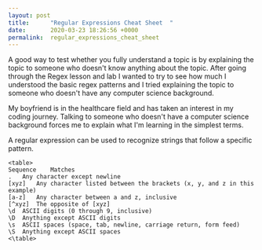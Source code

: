 ```yaml
---
layout: post
title:      "Regular Expressions Cheat Sheet  "
date:       2020-03-23 18:26:56 +0000
permalink:  regular_expressions_cheat_sheet
---
```


A good way to test whether you fully understand a topic is by explaining the topic to someone who doesn't know anything about the topic. After going through the Regex lesson and lab I wanted to try to see how much I understood the basic regex patterns and I tried explaining the topic to someone who doesn't have any computer science background. 


My boyfriend is in the healthcare field and has taken an interest in my coding journey. Talking to someone who doesn't have a computer science background forces me to explain what I'm learning in the simplest terms. 

A regular expression can be used to recognize strings that follow a specific pattern. 

```
<table>
Sequence	Matches
.	Any character except newline
[xyz]	Any character listed between the brackets (x, y, and z in this example)
[a-z]	Any character between a and z, inclusive
[^xyz]	The opposite of [xyz]
\d	ASCII digits (0 through 9, inclusive)
\D	Anything except ASCII digits
\s	ASCII spaces (space, tab, newline, carriage return, form feed)
\S	Anything except ASCII spaces
<\table>
```



